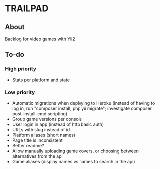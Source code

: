 # TRAILPAD

## About

Backlog for video games with Yii2


## To-do

### High priority
* Stats per platform and state

### Low priority
* Automatic migrations when deploying to Heroku (instead of having to log in, run "composer install; php yii migrate"; investigate composer post-install-cmd scripting)
* Group game versions per console
* User login in app (instead of http basic auth)
* URLs with slug instead of id
* Platform aliases (short names)
* Page title is inconsistent
* Better readme?
* Allow manually uploading game covers, or choosing between alternatives from the api
* Game aliases (display names vs names to search in the api)